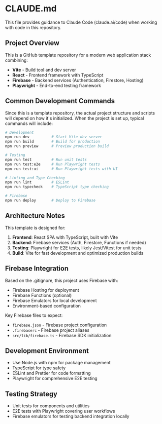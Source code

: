 # CLAUDE.md

This file provides guidance to Claude Code (claude.ai/code) when working with code in this repository.

## Project Overview

This is a GitHub template repository for a modern web application stack combining:
- **Vite** - Build tool and dev server
- **React** - Frontend framework with TypeScript
- **Firebase** - Backend services (Authentication, Firestore, Hosting)
- **Playwright** - End-to-end testing framework

## Common Development Commands

Since this is a template repository, the actual project structure and scripts will depend on how it's initialized. When the project is set up, typical commands will include:

```bash
# Development
npm run dev          # Start Vite dev server
npm run build        # Build for production
npm run preview      # Preview production build

# Testing
npm run test         # Run unit tests
npm run test:e2e     # Run Playwright tests
npm run test:ui      # Run Playwright tests with UI

# Linting and Type Checking
npm run lint         # ESLint
npm run typecheck    # TypeScript type checking

# Firebase
npm run deploy       # Deploy to Firebase
```

## Architecture Notes

This template is designed for:

1. **Frontend**: React SPA with TypeScript, built with Vite
2. **Backend**: Firebase services (Auth, Firestore, Functions if needed)
3. **Testing**: Playwright for E2E tests, likely Jest/Vitest for unit tests
4. **Build**: Vite for fast development and optimized production builds

## Firebase Integration

Based on the .gitignore, this project uses Firebase with:
- Firebase Hosting for deployment
- Firebase Functions (optional)
- Firebase Emulators for local development
- Environment-based configuration

Key Firebase files to expect:
- `firebase.json` - Firebase project configuration
- `.firebaserc` - Firebase project aliases
- `src/lib/firebase.ts` - Firebase SDK initialization

## Development Environment

- Use Node.js with npm for package management
- TypeScript for type safety
- ESLint and Prettier for code formatting
- Playwright for comprehensive E2E testing

## Testing Strategy

- Unit tests for components and utilities
- E2E tests with Playwright covering user workflows
- Firebase emulators for testing backend integration locally